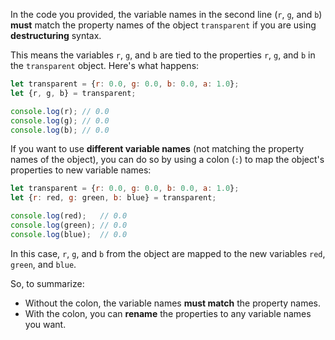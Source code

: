 In the code you provided, the variable names in the second line (`r`, `g`, and `b`) **must** match the property names of the object `transparent` if you are using **destructuring** syntax.

This means the variables `r`, `g`, and `b` are tied to the properties `r`, `g`, and `b` in the `transparent` object. Here's what happens:

```js
let transparent = {r: 0.0, g: 0.0, b: 0.0, a: 1.0};
let {r, g, b} = transparent;

console.log(r); // 0.0
console.log(g); // 0.0
console.log(b); // 0.0
```

If you want to use **different variable names** (not matching the property names of the object), you can do so by using a colon (`:`) to map the object's properties to new variable names:

```js
let transparent = {r: 0.0, g: 0.0, b: 0.0, a: 1.0};
let {r: red, g: green, b: blue} = transparent;

console.log(red);   // 0.0
console.log(green); // 0.0
console.log(blue);  // 0.0
```

In this case, `r`, `g`, and `b` from the object are mapped to the new variables `red`, `green`, and `blue`.

So, to summarize:
- Without the colon, the variable names **must match** the property names.
- With the colon, you can **rename** the properties to any variable names you want.